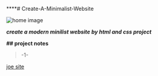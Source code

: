 ****# Create-A-Minimalist-Website



![home image]([https://drive.google.com/file/d/1N6aaeYUgUZrXGX2LDI7meRYFqxrI23zr/view?usp=drive_link](https://unsplash.com/photos/a-man-sitting-at-a-table-using-a-laptop-computer-Di6ka-NGtUc))



***create a modern minilist website by html and css project***

**## project notes**

>-1-
>

[joe site](www.yossefebrahim.com)

